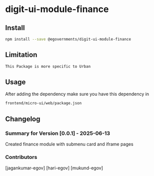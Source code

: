 # digit-ui-module-finance

## Install

```bash
npm install --save @egovernments/digit-ui-module-finance
```

## Limitation

```bash
This Package is more specific to Urban
```

## Usage

After adding the dependency make sure you have this dependency in

```bash
frontend/micro-ui/web/package.json
```

## Changelog

### Summary for Version [0.0.1] - 2025-06-13

Created finance module with submenu card and iframe pages

### Contributors

[jagankumar-egov] [hari-egov] [mukund-egov]